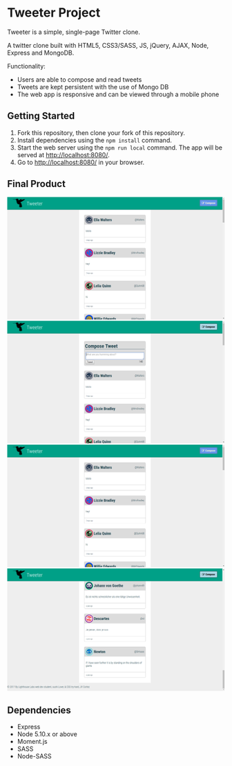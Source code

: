 # Tweeter Project

Tweeter is a simple, single-page Twitter clone.

A twitter clone built with HTML5, CSS3/SASS, JS, jQuery, AJAX, Node, Express and MongoDB.

Functionality:
* Users are able to compose and read tweets
* Tweets are kept persistent with the use of Mongo DB
* The web app is responsive and can be viewed through a mobile phone 

## Getting Started

1. Fork this repository, then clone your fork of this repository.
2. Install dependencies using the `npm install` command.
3. Start the web server using the `npm run local` command. The app will be served at <http://localhost:8080/>.
4. Go to <http://localhost:8080/> in your browser.

## Final Product
!["screenshot of tweeter hompage"](https://github.com/jv-cortez/tweetr/blob/master/docs-images/hovered-compose-button.png)
!["screenshot of tweeter textbox"](https://github.com/jv-cortez/tweetr/blob/master/docs-images/tweeter-textbox.png)
!["screenshot of hovered compose button"](https://github.com/jv-cortez/tweetr/blob/master/docs-images/hovered-compose-button.png)
!["screenshot of tweeter footer"](https://github.com/jv-cortez/tweetr/blob/master/docs-images/tweeter-footer.png)

## Dependencies

- Express
- Node 5.10.x or above
- Moment.js
- SASS
- Node-SASS
